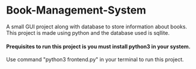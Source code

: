 # Book-Management-System
A small GUI project along with database to store information about books.</br>
This project is made using python and the database used is sqllite.
<h4>Prequisites to run this project is you must install python3 in your system.</h4>
Use command "python3 frontend.py" in your terminal to run this project.
